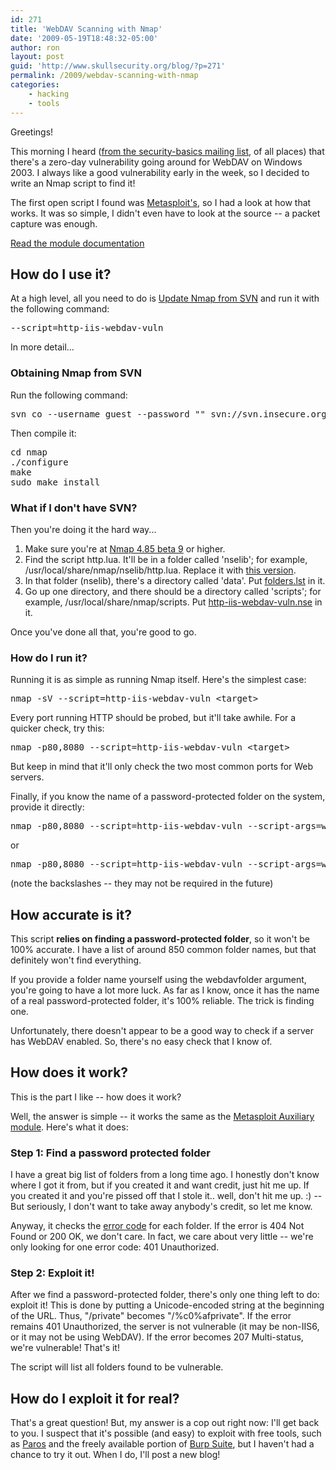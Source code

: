 ```yaml
---
id: 271
title: 'WebDAV Scanning with Nmap'
date: '2009-05-19T18:48:32-05:00'
author: ron
layout: post
guid: 'http://www.skullsecurity.org/blog/?p=271'
permalink: /2009/webdav-scanning-with-nmap
categories:
    - hacking
    - tools
---
```


Greetings!

This morning I heard (<a href='http://www.securityfocus.com/archive/105/503536/30/30/threaded'>from the security-basics mailing list</a>, of all places) that there's a zero-day vulnerability going around for WebDAV on Windows 2003. I always like a good vulnerability early in the week, so I decided to write an Nmap script to find it!
<!--more-->
The first open script I found was <a href='http://metasploit.com:55555/EXPLOITS?MODE=SELECT&MODULE=iis50_webdav_ntdll'>Metasploit's</a>, so I had a look at how that works. It was so simple, I didn't even have to look at the source -- a packet capture was enough.

<a href='http://nmap.org/nsedoc/scripts/http-iis-webdav-vuln.html'>Read the module documentation</a>

<h2>How do I use it?</h2>
At a high level, all you need to do is <a href='http://nmap.org/book/install.html#inst-svn'>Update Nmap from SVN</a> and run it with the following command:
<pre>--script=http-iis-webdav-vuln</pre>

In more detail...
<h3>Obtaining Nmap from SVN</h3>
Run the following command:
<pre>svn co --username guest --password "" svn://svn.insecure.org/nmap/</pre>

Then compile it:
<pre>cd nmap
./configure
make
sudo make install
</pre>

<h3>What if I don't have SVN?</h3>
Then you're doing it the hard way...
<ol>
<li>Make sure you're at <a href='http://nmap.org/download.html'>
Nmap 4.85 beta 9</a> or higher.</li>
<li>Find the script http.lua. It'll be in a folder called 'nselib'; for example, /usr/local/share/nmap/nselib/http.lua. Replace it with <a href='/blogdata/http.lua'>this version</a>. </li>
<li>In that folder (nselib), there's a directory called 'data'. Put <a href='/blogdata/folders.lst'>folders.lst</a> in it. </li>
<li>Go up one directory, and there should be a directory called 'scripts'; for example, /usr/local/share/nmap/scripts. Put <a href='/blogdata/http-iis-webdav-vuln.nse'>http-iis-webdav-vuln.nse</a> in it. </li>
</ol>
Once you've done all that, you're good to go.

<h3>How do I run it?</h3>
Running it is as simple as running Nmap itself. Here's the simplest case:
<pre>nmap -sV --script=http-iis-webdav-vuln &lt;target&gt;</pre>

Every port running HTTP should be probed, but it'll take awhile. For a quicker check, try this:
<pre>nmap -p80,8080 --script=http-iis-webdav-vuln &lt;target&gt;</pre>

But keep in mind that it'll only check the two most common ports for Web servers.

Finally, if you know the name of a password-protected folder on the system, provide it directly:
<pre>nmap -p80,8080 --script=http-iis-webdav-vuln --script-args=webdavfolder=secret &lt;target&gt;</pre>
or
<pre>nmap -p80,8080 --script=http-iis-webdav-vuln --script-args=webdavfolder=\"my/folder/secret\" &lt;target&gt;</pre>
(note the backslashes -- they may not be required in the future)

<h2>How accurate is it?</h2>
This script <strong>relies on finding a password-protected folder</strong>, so it won't be 100% accurate. I have a list of around 850 common folder names, but that definitely won't find everything.

If you provide a folder name yourself using the webdavfolder argument, you're going to have a lot more luck. As far as I know, once it has the name of a real password-protected folder, it's 100% reliable. The trick is finding one.

Unfortunately, there doesn't appear to be a good way to check if a server has WebDAV enabled. So, there's no easy check that I know of.

<h2>How does it work?</h2>
This is the part I like -- how does it work?

Well, the answer is simple -- it works the same as the <a href='http://metasploit.com:55555/EXPLOITS?MODE=SELECT&MODULE=iis50_webdav_ntdll'>Metasploit Auxiliary module</a>. Here's what it does:
<h3>Step 1: Find a password protected folder</h3>
I have a great big list of folders from a long time ago. I honestly don't know where I got it from, but if you created it and want credit, just hit me up. If you created it and you're pissed off that I stole it.. well, don't hit me up. :) -- But seriously, I don't want to take away anybody's credit, so let me know.

Anyway, it checks the <a href='http://www.w3.org/Protocols/rfc2616/rfc2616-sec10.html'>error code</a> for each folder. If the error is 404 Not Found or 200 OK, we don't care. In fact, we care about very little -- we're only looking for one error code: 401 Unauthorized.

<h3>Step 2: Exploit it!</h3>
After we find a password-protected folder, there's only one thing left to do: exploit it! This is done by putting a Unicode-encoded string at the beginning of the URL. Thus, "/private" becomes "/%c0%afprivate". If the error remains 401 Unauthorized, the server is not vulnerable (it may be non-IIS6, or it may not be using WebDAV). If the error becomes 207 Multi-status, we're vulnerable! That's it!

The script will list all folders found to be vulnerable.

<h2>How do I exploit it for real?</h2>
That's a great question! But, my answer is a cop out right now: I'll get back to you. I suspect that it's possible (and easy) to exploit with free tools, such as <a href='http://www.parosproxy.org/'>Paros</a> and the freely available portion of <a href='http://portswigger.net/suite/'>Burp Suite</a>, but I haven't had a chance to try it out. When I do, I'll post a new blog!

